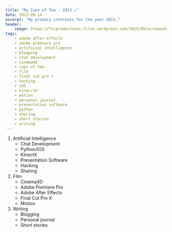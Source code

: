 ```yaml
---
title: "My Cups of Tea - 2013 ☕"
date: 2013-09-14
excerpt: "My primary interests for the year 2013."
header:
    image: https://fvcproductions.files.wordpress.com/2014/09/screenshot-2015-10-14-00-23-34.png?w=800&h=340&crop=1
tags:
    - adobe after effects
    - adobe premiere pro
    - artificial intelligence
    - blogging
    - chat development
    - cinema4d
    - cups of tea
    - film
    - final cut pro x
    - hacking
    - iOS
    - kinecrtX
    - motion
    - personal journal
    - presentation software
    - python
    - sharing
    - short stories
    - writing
---
```


1. Artificial Intelligence
    - Chat Development
    - Python/iOS
    - KinectX
    - Presentation Software
    - Hacking
    - Sharing
2. Film
    - Cinema4D
    - Adobe Premiere Pro
    - Adobe After Effects
    - Final Cut Pro X
    - Motion
3. Writing
    - Blogging
    - Personal journal
    - Short stories